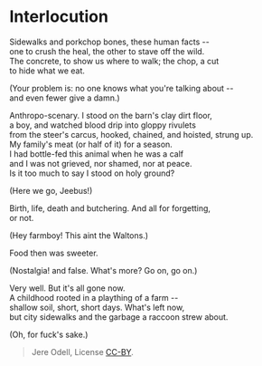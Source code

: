 # Interlocution

Sidewalks and porkchop bones, these human facts --  
one to crush the heal, the other to stave off the wild.  
The concrete, to show us where to walk; the chop, a cut  
to hide what we eat.

(Your problem is: no one knows what you're talking about --  
and even fewer give a damn.)

Anthropo-scenary. I stood on the barn's clay dirt floor,  
a boy, and watched blood drip into gloppy rivulets  
from the steer's carcus, hooked, chained, and hoisted, strung up.  
My family's meat (or half of it) for a season.  
I had bottle-fed this animal when he was a calf  
and I was not grieved, nor shamed, nor at peace.  
Is it too much to say I stood on holy ground?

(Here we go, Jeebus!)

Birth, life, death and butchering. And all for forgetting,  
or not.

(Hey farmboy! This aint the Waltons.)

Food then was sweeter.

(Nostalgia! and false. What's more? Go on, go on.)

Very well. But it's all gone now.  
A childhood rooted in a plaything of a farm --  
shallow soil, short, short days. What's left now,  
but city sidewalks and the garbage a raccoon strew about.

(Oh, for fuck's sake.)



>Jere Odell, License [CC-BY](https://creativecommons.org/licenses/by/4.0/).